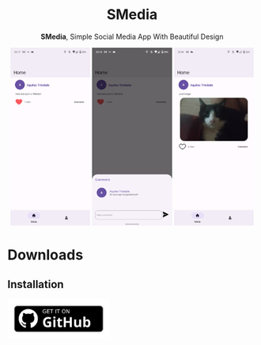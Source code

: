<h1 align="center"><b>SMedia</b></h1><p align="center"><span><b>SMedia</b>, Simple Social Media App With Beautiful Design</span></p>

<div align="center">
    <img src="imagens/sc1.png" width="32%" alt="Screenshot 1" />
    <img src="imagens/sc2.png" width="32%" alt="Screenshot 2" />
    <img src="imagens/sc3.png" width="32%" alt="Screenshot 3" />
</div>

# Downloads
## Installation

[<img src="https://github.com/Kunzisoft/Github-badge/raw/main/get-it-on-github.svg"
    alt="Get it on F-Droid"
    height="80">](https://github.com/trindadeDevAndroid/SMedia/releases)
